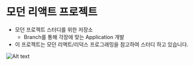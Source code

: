 # 모던 리액트 프로젝트
- 모던 프로젝트 스터디를 위한 저장소
    - Branch를 통해 각장에 맞는 Application 개발
- 이 프로젝트는 모던 리액트/리덕스 프로그래밍을 참고하여 스터디 하고 있습니다.

![Alt text](https://monosnap.com/image/Tsr60aeNzQ49bt0ofJ1tZJZPjmTtZz.png)